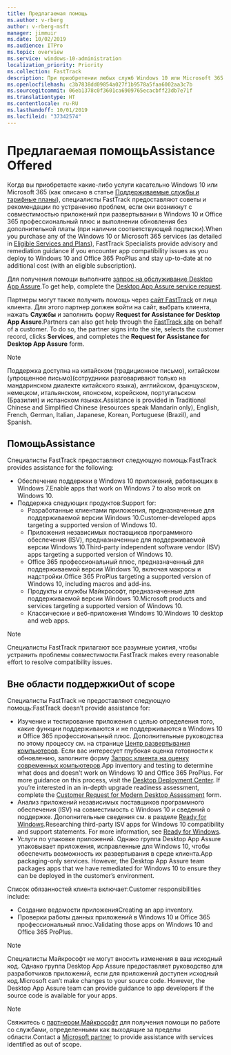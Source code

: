 ```yaml
---
title: Предлагаемая помощь
ms.author: v-rberg
author: v-rberg-msft
manager: jimmuir
ms.date: 10/02/2019
ms.audience: ITPro
ms.topic: overview
ms.service: windows-10-administration
localization_priority: Priority
ms.collection: FastTrack
description: При приобретении любых служб Windows 10 или Microsoft 365 специалисты FastTrack предоставляют советы и рекомендации по устранению проблем при развертывании Windows 10 и Office 365 профессиональный плюс и по своевременному обновлению без дополнительной платы (при наличии соответствующей подписки).
ms.openlocfilehash: c3b7838dd09854a027f1b9578a5faa6002aa3c7b
ms.sourcegitcommit: 06eb1378c0f3601ca6909765ecacbff23db7e71f
ms.translationtype: HT
ms.contentlocale: ru-RU
ms.lasthandoff: 10/01/2019
ms.locfileid: "37342574"
---
```

# <a name="assistance-offered"></a><span data-ttu-id="fdc97-103">Предлагаемая помощь</span><span class="sxs-lookup"><span data-stu-id="fdc97-103">Assistance Offered</span></span>  

<span data-ttu-id="fdc97-104">Когда вы приобретаете какие-либо услуги касательно Windows 10 или Microsoft 365 (как описано в статье [Поддерживаемые службы и тарифные планы](M365-eligible-services-and-plans.md)), специалисты FastTrack предоставляют советы и рекомендации по устранению проблем, если они возникнут с совместимостью приложений при развертывании в Windows 10 и Office 365 профессиональный плюс и выполнении обновления без дополнительной платы (при наличии соответствующей подписки).</span><span class="sxs-lookup"><span data-stu-id="fdc97-104">When you purchase any of the Windows 10 or Microsoft 365 services (as detailed in [Eligible Services and Plans](M365-eligible-services-and-plans.md)), FastTrack Specialists provide advisory and remediation guidance if you encounter app compatibility issues as you deploy to Windows 10 and Office 365 ProPlus and stay up-to-date at no additional cost (with an eligible subscription).</span></span>

<span data-ttu-id="fdc97-105">Для получения помощи выполните [запрос на обслуживание Desktop App Assure](https://go.microsoft.com/fwlink/?linkid=2022721).</span><span class="sxs-lookup"><span data-stu-id="fdc97-105">To get help, complete the [Desktop App Assure service request](https://go.microsoft.com/fwlink/?linkid=2022721).</span></span>

<span data-ttu-id="fdc97-p101">Партнеры могут также получить помощь через [сайт FastTrack](https://go.microsoft.com/fwlink/?linkid=780698) от лица клиента. Для этого партнер должен войти на сайт, выбрать клиента, нажать **Службы** и заполнить форму **Request for Assistance for Desktop App Assure**.</span><span class="sxs-lookup"><span data-stu-id="fdc97-p101">Partners can also get help through the [FastTrack site](https://go.microsoft.com/fwlink/?linkid=780698) on behalf of a customer. To do so, the partner signs into the site, selects the customer record, clicks **Services**, and completes the **Request for Assistance for Desktop App Assure** form.</span></span>

> [!NOTE]
> <span data-ttu-id="fdc97-108">Поддержка доступна на китайском (традиционное письмо), китайском (упрощенное письмо)(сотрудники разговаривают только на мандаринском диалекте китайского языка), английском, французском, немецком, итальянском, японском, корейском, португальском (Бразилия) и испанском языках.</span><span class="sxs-lookup"><span data-stu-id="fdc97-108">Assistance is provided in Traditional Chinese and Simplified Chinese (resources speak Mandarin only), English, French, German, Italian, Japanese, Korean, Portuguese (Brazil), and Spanish.</span></span> 

## <a name="assistance"></a><span data-ttu-id="fdc97-109">Помощь</span><span class="sxs-lookup"><span data-stu-id="fdc97-109">Assistance</span></span>

<span data-ttu-id="fdc97-110">Специалисты FastTrack предоставляют следующую помощь:</span><span class="sxs-lookup"><span data-stu-id="fdc97-110">FastTrack provides assistance for the following:</span></span>
- <span data-ttu-id="fdc97-111">Обеспечение поддержки в Windows 10 приложений, работающих в Windows 7.</span><span class="sxs-lookup"><span data-stu-id="fdc97-111">Enable apps that work on Windows 7 to also work on Windows 10.</span></span>
- <span data-ttu-id="fdc97-112">Поддержка следующих продуктов:</span><span class="sxs-lookup"><span data-stu-id="fdc97-112">Support for:</span></span>
    - <span data-ttu-id="fdc97-113">Разработанные клиентами приложения, предназначенные для поддерживаемой версии Windows 10.</span><span class="sxs-lookup"><span data-stu-id="fdc97-113">Customer-developed apps targeting a supported version of Windows 10.</span></span>
    - <span data-ttu-id="fdc97-114">Приложения независимых поставщиков программного обеспечения (ISV), предназначенные для поддерживаемой версии Windows 10.</span><span class="sxs-lookup"><span data-stu-id="fdc97-114">Third-party independent software vendor (ISV) apps targeting a supported version of Windows 10.</span></span>
    - <span data-ttu-id="fdc97-115">Office 365 профессиональный плюс, предназначенный для поддерживаемой версии Windows 10, включая макросы и надстройки.</span><span class="sxs-lookup"><span data-stu-id="fdc97-115">Office 365 ProPlus targeting a supported version of Windows 10, including macros and add-ins.</span></span>
    - <span data-ttu-id="fdc97-116">Продукты и службы Майкрософт, предназначенные для поддерживаемой версии Windows 10.</span><span class="sxs-lookup"><span data-stu-id="fdc97-116">Microsoft products and services targeting a supported version of Windows 10.</span></span>
    - <span data-ttu-id="fdc97-117">Классические и веб-приложения Windows 10.</span><span class="sxs-lookup"><span data-stu-id="fdc97-117">Windows 10 desktop and web apps.</span></span>
> [!NOTE]
> <span data-ttu-id="fdc97-118">Специалисты FastTrack прилагают все разумные усилия, чтобы устранить проблемы совместимости.</span><span class="sxs-lookup"><span data-stu-id="fdc97-118">FastTrack makes every reasonable effort to resolve compatibility issues.</span></span> 

## <a name="out-of-scope"></a><span data-ttu-id="fdc97-119">Вне области поддержки</span><span class="sxs-lookup"><span data-stu-id="fdc97-119">Out of scope</span></span>

<span data-ttu-id="fdc97-120">Специалисты FastTrack не предоставляют следующую помощь:</span><span class="sxs-lookup"><span data-stu-id="fdc97-120">FastTrack doesn’t provide assistance for:</span></span>
- <span data-ttu-id="fdc97-p102">Изучение и тестирование приложения с целью определения того, какие функции поддерживаются и не поддерживаются в Windows 10 и Office 365 профессиональный плюс. Дополнительные руководства по этому процессу см. на странице [Центр развертывания компьютеров](https://go.microsoft.com/fwlink/?linkid=2080140). Если вас интересует глубокая оценка готовности к обновлению, заполните форму [Запрос клиента на оценку современных компьютеров](https://go.microsoft.com/fwlink/?linkid=2053818).</span><span class="sxs-lookup"><span data-stu-id="fdc97-p102">App inventory and testing to determine what does and doesn’t work on Windows 10 and Office 365 ProPlus. For more guidance on this process, visit the [Desktop Deployment Center](https://go.microsoft.com/fwlink/?linkid=2080140). If you’re interested in an in-depth upgrade readiness assessment, complete the [Customer Request for Modern Desktop Assessment](https://go.microsoft.com/fwlink/?linkid=2053818) form.</span></span>
- <span data-ttu-id="fdc97-p103">Анализ приложений независимых поставщиков программного обеспечения (ISV) на совместимость с Windows 10 и сведений о поддержке. Дополнительные сведения см. в разделе [Ready for Windows](https://go.microsoft.com/fwlink/?linkid=2054580).</span><span class="sxs-lookup"><span data-stu-id="fdc97-p103">Researching third-party ISV apps for Windows 10 compatibility and support statements. For more information, see [Ready for Windows](https://go.microsoft.com/fwlink/?linkid=2054580).</span></span>
- <span data-ttu-id="fdc97-p104">Услуги по упаковке приложений. Однако группа Desktop App Assure упаковывает приложения, исправленные для Windows 10, чтобы обеспечить возможность их развертывания в среде клиента.</span><span class="sxs-lookup"><span data-stu-id="fdc97-p104">App packaging-only services. However, the Desktop App Assure team packages apps that we have remediated for Windows 10 to ensure they can be deployed in the customer’s environment.</span></span>

<span data-ttu-id="fdc97-128">Список обязанностей клиента включает:</span><span class="sxs-lookup"><span data-stu-id="fdc97-128">Customer responsibilities include:</span></span>
- <span data-ttu-id="fdc97-129">Создание ведомости приложения</span><span class="sxs-lookup"><span data-stu-id="fdc97-129">Creating an app inventory.</span></span>
- <span data-ttu-id="fdc97-130">Проверки работы данных приложений в Windows 10 и Office 365 профессиональный плюс.</span><span class="sxs-lookup"><span data-stu-id="fdc97-130">Validating those apps on Windows 10 and Office 365 ProPlus.</span></span>

> [!NOTE]
> <span data-ttu-id="fdc97-p105">Специалисты Майкрософт не могут вносить изменения в ваш исходный код. Однако группа Desktop App Assure предоставляет руководство для разработчиков приложений, если для приложений доступен исходный код.</span><span class="sxs-lookup"><span data-stu-id="fdc97-p105">Microsoft can’t make changes to your source code. However, the Desktop App Assure team can provide guidance to app developers if the source code is available for your apps.</span></span>

> [!NOTE]
> <span data-ttu-id="fdc97-133">Свяжитесь с [партнером Майкрософт](https://go.microsoft.com/fwlink/?linkid=2080150) для получения помощи по работе со службами, определенными как выходящие за пределы области.</span><span class="sxs-lookup"><span data-stu-id="fdc97-133">Contact a [Microsoft partner](https://go.microsoft.com/fwlink/?linkid=2080150) to provide assistance with services identified as out of scope.</span></span>
